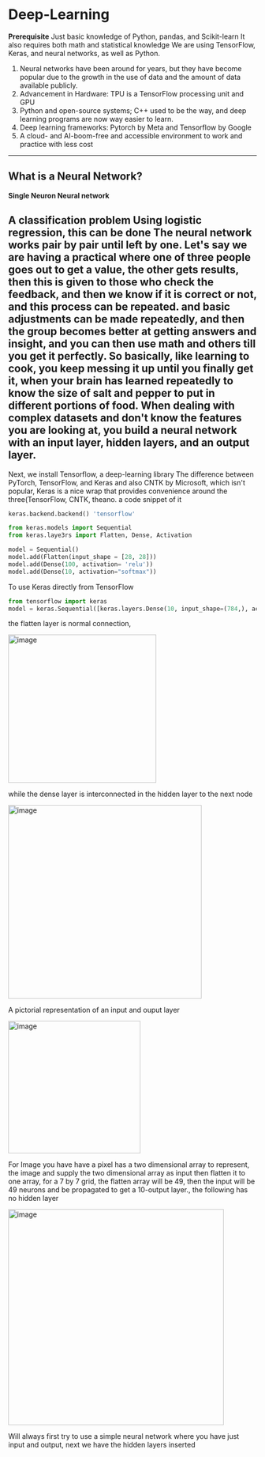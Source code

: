 # Deep-Learning

**Prerequisite** 
Just basic knowledge of Python, pandas, and Scikit-learn
It also requires both math and statistical knowledge
We are using TensorFlow, Keras, and neural networks, as well as Python.

1. Neural networks have been around for years, but they have become popular due to the growth in the use of data and the amount of data available publicly.
2. Advancement in Hardware: TPU is a TensorFlow processing unit and GPU 
3. Python and open-source systems; C++ used to be the way, and deep learning programs are now way easier to learn.
4. Deep learning frameworks: Pytorch by Meta and Tensorflow by Google
5. A cloud- and AI-boom-free and accessible environment to work and practice with less cost

---
## What is a Neural Network?

**Single Neuron Neural network**

A classification problem
Using logistic regression, this can be done
The neural network works pair by pair until left by one. Let's say we are having a practical where one of three people goes out to get a value, the other gets results, then this is given to those who check the feedback, and then we know if it is correct or not, and this process can be repeated. and basic adjustments can be made repeatedly, and then the group becomes better at getting answers and insight, and you can then use math and others till you get it perfectly. So basically, like learning to cook, you keep messing it up until you finally get it, when your brain has learned repeatedly to know the size of salt and pepper to put in different portions of food.
When dealing with complex datasets and don't know the features you are looking at, you build a neural network with an input layer, hidden layers, and an output layer.
---
Next, we install Tensorflow, a deep-learning library
The difference between PyTorch, TensorFlow, and Keras and also CNTK by Microsoft, which isn't popular,
Keras is a nice wrap that provides convenience around the three(TensorFlow, CNTK, theano.
a code snippet of it
```python
keras.backend.backend() 'tensorflow'

from keras.models import Sequential
from keras.laye3rs import Flatten, Dense, Activation

model = Sequential()
model.add(Flatten(input_shape = [28, 28]))
model.add(Dense(100, activation= 'relu'))
model.add(Dense(10, activation="softmax"))
```

To use Keras directly from TensorFlow
```python
from tensorflow import keras
model = keras.Sequential([keras.layers.Dense(10, input_shape=(784,), activation='sigmoid')
```
the flatten layer is normal connection,

<img width="300" alt="image" src="https://github.com/honourjesus20/Deep-Learning/assets/96244548/8619983c-fa3f-4013-bc71-4dd5dfac4590">

while the dense layer is interconnected in the hidden layer to the next node

<img width="392" alt="image" src="https://github.com/honourjesus20/Deep-Learning/assets/96244548/0e76f1ef-499d-4ab0-8fe9-cf2124857200">

A pictorial representation of an input and ouput layer

<img width="268" alt="image" src="https://github.com/honourjesus20/Deep-Learning/assets/96244548/f1809cba-209b-4778-a63c-f1f97918310b">

For Image you have have a pixel has a two dimensional array to represent, the image and supply the two dimensional array as input then flatten it to one array, for a 7 by 7 grid, the flatten array will be 49, then the input will be 49 neurons and be propagated to get a 10-output layer., the following has no hidden layer

<img width="437" alt="image" src="https://github.com/honourjesus20/Deep-Learning/assets/96244548/84d8ba0e-3fe9-4da3-93e1-097cea8aad42">

Will always first try to use a simple neural network where you have just input and output, next we have the hidden layers inserted

